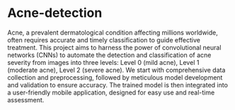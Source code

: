 # Acne-detection
Acne, a prevalent dermatological condition affecting millions worldwide, often requires accurate and timely classification to guide effective treatment.
This project aims to harness the power of convolutional neural networks (CNNs) to automate the detection and classification of acne severity from images into three levels: 
Level 0 (mild acne), Level 1 (moderate acne), Level 2 (severe acne). 
We start with comprehensive data collection and preprocessing, followed by meticulous model development and validation to ensure accuracy. 
The trained model is then integrated into a user-friendly mobile application, designed for easy use and real-time assessment.                                                              


